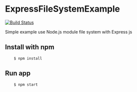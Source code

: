 # ExpressFileSystemExample

[![Build Status](https://travis-ci.org/Tony133/ExpressFileSystemExample.svg?branch=master)](https://travis-ci.org/Tony133/ExpressFileSystemExample)

Simple example use Node.js module file system with Express js

## Install with npm

```
    $ npm install
```

## Run app

```
    $ npm start
```
